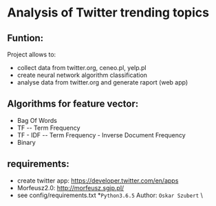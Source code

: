 # Analysis of Twitter trending topics

## Funtion:
Project allows to:
* collect data from twitter.org, ceneo.pl, yelp.pl
* create neural network algorithm classification
* analyse data from twitter.org and generate raport (web app)

## Algorithms for feature vector: 
* Bag Of Words
* TF -- Term Frequency
* TF - IDF -- Term Frequency - Inverse Document Frequency
* Binary

## requirements:
* create twitter app: https://developer.twitter.com/en/apps
* Morfeusz2.0: http://morfeusz.sgjp.pl/
* see config/requirements.txt 
*`Python3.6.5` 
Author: `Oskar Szubert` \
